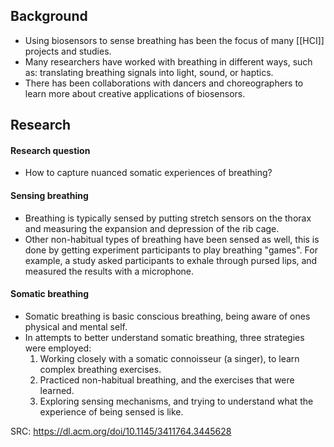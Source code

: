 
## Background

- Using biosensors to sense breathing has been the focus of many [[HCI]] projects and studies.
- Many researchers have worked with breathing in different ways, such as: translating breathing signals into light, sound, or haptics.
- There has been collaborations with dancers and choreographers to learn more about creative applications of biosensors.

## Research

#### Research question
- How to capture nuanced somatic experiences of breathing?

#### Sensing breathing
- Breathing is typically sensed by putting stretch sensors on the thorax and measuring the expansion and depression of the rib cage.
- Other non-habitual types of breathing have been sensed as well, this is done by getting experiment participants to play breathing "games". For example, a study asked participants to exhale through pursed lips, and measured the results with a microphone.

#### Somatic breathing
- Somatic breathing is basic conscious breathing, being aware of ones physical and mental self. 
- In attempts to better understand somatic breathing, three strategies were employed:
	1.  Working closely with a somatic connoisseur (a singer), to learn complex breathing exercises.
	2.  Practiced non-habitual breathing, and the exercises that were learned.
	3. Exploring sensing mechanisms, and trying to understand what the experience of being sensed is like.


SRC: https://dl.acm.org/doi/10.1145/3411764.3445628